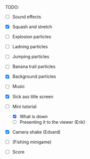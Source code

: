 TODO:
 - [ ] Sound effects
 - [x] Squash and stretch

 - [ ] Explosion particles
 - [ ] Ladning particles
 - [ ] Jumping particles
 - [ ] Banana trail particles
 - [x] Background particles

 - [ ] Music

 - [x] Sick ass title screen
 - [ ] Mini tutorial
     - [x] What is down
     - [ ] Presenting it to the viewer (Erik)
 - [x] Camera shake (Edvard)
 - [ ] (Fishing minigame)
 - [ ] Score
